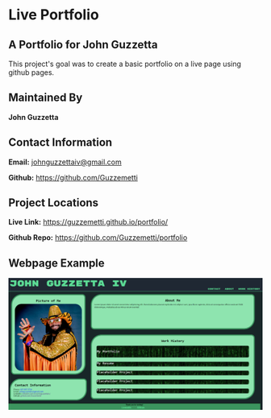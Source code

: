 # Live Portfolio

## A Portfolio for John Guzzetta

This project's goal was to create a basic portfolio on a live page using github pages.

## Maintained By

**John Guzzetta**

## Contact Information

**Email:** johnguzzettaiv@gmail.com

**Github:** https://github.com/Guzzemetti

## Project Locations

**Live Link:** https://guzzemetti.github.io/portfolio/

**Github Repo:** https://github.com/Guzzemetti/portfolio

## Webpage Example

![An image displaying the live webpage](./assets/images/screencap.png)